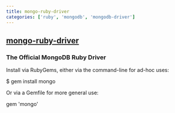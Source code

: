 ```yaml
---
title: mongo-ruby-driver
categories: ['ruby', 'mongodb', 'mongodb-driver']
---
```

## [mongo-ruby-driver](https://github.com/mongodb/mongo-ruby-driver)

### The Official MongoDB Ruby Driver


Install via RubyGems, either via the command-line for ad-hoc uses:

  $ gem install mongo

Or via a Gemfile for more general use:

  gem 'mongo'
